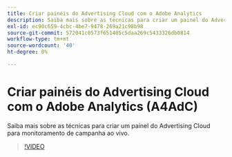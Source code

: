 ```yaml
---
title: Criar painéis do Advertising Cloud com o Adobe Analytics
description: Saiba mais sobre as técnicas para criar um painel do Advertising Cloud para monitoramento de campanha ao vivo.
exl-id: ec90c659-4cbc-4be7-9478-269a21c98b98
source-git-commit: 572041c0573f651405c5daa269c5433326db0814
workflow-type: tm+mt
source-wordcount: '40'
ht-degree: 0%

---
```


# Criar painéis do Advertising Cloud com o Adobe Analytics (A4AdC)

Saiba mais sobre as técnicas para criar um painel do Advertising Cloud para monitoramento de campanha ao vivo.

>[!VIDEO](https://video.tv.adobe.com/v/33922)

